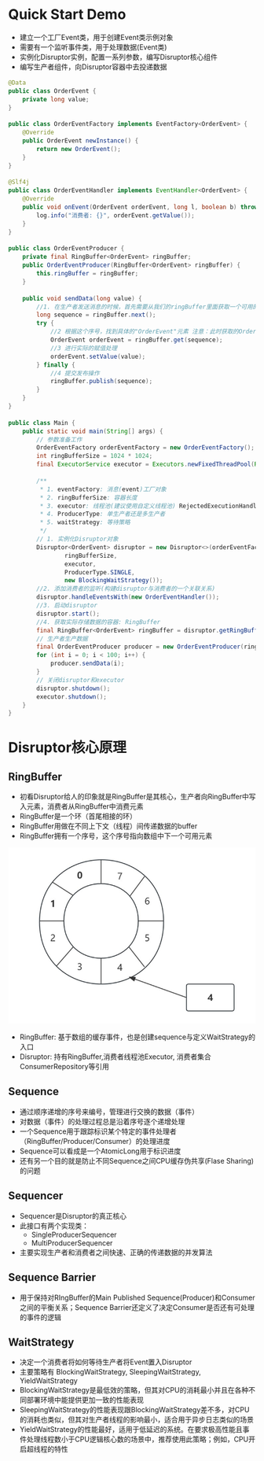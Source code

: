 # Quick Start Demo

- 建立一个工厂Event类，用于创建Event类示例对象
- 需要有一个监听事件类，用于处理数据(Event类)
- 实例化Disruptor实例，配置一系列参数，编写Disruptor核心组件
- 编写生产者组件，向Disruptor容器中去投递数据

```Java
@Data
public class OrderEvent {
    private long value;
}

public class OrderEventFactory implements EventFactory<OrderEvent> {
    @Override
    public OrderEvent newInstance() {
        return new OrderEvent();
    }
}

@Slf4j
public class OrderEventHandler implements EventHandler<OrderEvent> {
    @Override
    public void onEvent(OrderEvent orderEvent, long l, boolean b) throws Exception {
        log.info("消费者: {}", orderEvent.getValue());
    }
}

public class OrderEventProducer {
    private final RingBuffer<OrderEvent> ringBuffer;
    public OrderEventProducer(RingBuffer<OrderEvent> ringBuffer) {
        this.ringBuffer = ringBuffer;
    }

    public void sendData(long value) {
        //1. 在生产者发送消息的时候，首先需要从我们的ringBuffer里面获取一个可用的序号
        long sequence = ringBuffer.next();
        try {
            //2 根据这个序号，找到具体的"OrderEvent"元素 注意：此时获取的OrderEvent对象是一个没有被赋值的"空"对象
            OrderEvent orderEvent = ringBuffer.get(sequence);
            //3 进行实际的赋值处理
            orderEvent.setValue(value);
        } finally {
            //4 提交发布操作
            ringBuffer.publish(sequence);
        }
    }
}

public class Main {
    public static void main(String[] args) {
        // 参数准备工作
        OrderEventFactory orderEventFactory = new OrderEventFactory();
        int ringBufferSize = 1024 * 1024;
        final ExecutorService executor = Executors.newFixedThreadPool(Runtime.getRuntime().availableProcessors());

        /**
         * 1. eventFactory: 消息(event)工厂对象
         * 2. ringBufferSize: 容器长度
         * 3. executor: 线程池(建议使用自定义线程池) RejectedExecutionHandler
         * 4. ProducerType: 单生产者还是多生产者
         * 5. waitStrategy: 等待策略
         */
        // 1. 实例化Disruptor对象
        Disruptor<OrderEvent> disruptor = new Disruptor<>(orderEventFactory,
                ringBufferSize,
                executor,
                ProducerType.SINGLE,
                new BlockingWaitStrategy());
        //2. 添加消费者的监听(构建disruptor与消费者的一个关联关系)
        disruptor.handleEventsWith(new OrderEventHandler());
        //3. 启动disruptor
        disruptor.start();
        //4. 获取实际存储数据的容器: RingBuffer
        final RingBuffer<OrderEvent> ringBuffer = disruptor.getRingBuffer();
        // 生产者生产数据
        final OrderEventProducer producer = new OrderEventProducer(ringBuffer);
        for (int i = 0; i < 100; i++) {
            producer.sendData(i);
        }
        // 关闭disruptor和executor
        disruptor.shutdown();
        executor.shutdown();
    }
}
```

# Disruptor核心原理

## RingBuffer

- 初看Disruptor给人的印象就是RingBuffer是其核心，生产者向RingBuffer中写入元素，消费者从RingBuffer中消费元素
- RingBuffer是一个环（首尾相接的环）
- RingBuffer用做在不同上下文（线程）间传递数据的buffer
- RingBuffer拥有一个序号，这个序号指向数组中下一个可用元素

![](./images/RingBuffer.jpg)

- RingBuffer: 基于数组的缓存事件，也是创建sequence与定义WaitStrategy的入口
- Disruptor: 持有RingBuffer,消费者线程池Executor, 消费者集合ConsumerRepository等引用

## Sequence

- 通过顺序递增的序号来编号，管理进行交换的数据（事件）
- 对数据（事件）的处理过程总是沿着序号逐个递增处理
- 一个Sequence用于跟踪标识某个特定的事件处理者（RingBuffer/Producer/Consumer）的处理进度
- Sequence可以看成是一个AtomicLong用于标识进度
- 还有另一个目的就是防止不同Sequence之间CPU缓存伪共享(Flase Sharing)的问题

## Sequencer

- Sequencer是Disruptor的真正核心
- 此接口有两个实现类：
  - SingleProducerSequencer
  - MultiProducerSequencer
- 主要实现生产者和消费者之间快速、正确的传递数据的并发算法

## Sequence Barrier

- 用于保持对RIngBuffer的Main Published Sequence(Producer)和Consumer之间的平衡关系；Sequence Barrier还定义了决定Consumer是否还有可处理的事件的逻辑

## WaitStrategy

- 决定一个消费者将如何等待生产者将Event置入Disruptor
- 主要策略有 BlockingWaitStrategy, SleepingWaitStrategy, YieldWaitStrategy
- BlockingWaitStrategy是最低效的策略，但其对CPU的消耗最小并且在各种不同部署环境中能提供更加一致的性能表现
- SleepingWaitStrategy的性能表现跟BlockingWaitStrategy差不多，对CPU的消耗也类似，但其对生产者线程的影响最小，适合用于异步日志类似的场景
- YieldWaitStrategy的性能最好，适用于低延迟的系统。在要求极高性能且事件处理线程数小于CPU逻辑核心数的场景中，推荐使用此策略；例如，CPU开启超线程的特性